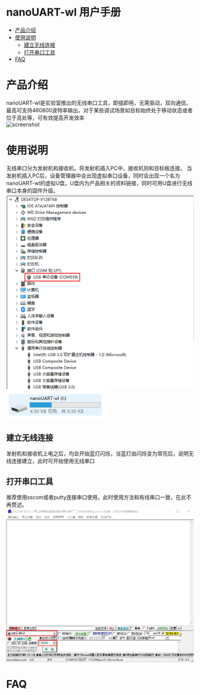 # nanoUART-wl 用户手册
* [产品介绍](#产品介绍) 
* [使用说明](#使用说明)
    * [建立无线连接](#建立无线连接)
	* [打开串口工具](#打开串口工具)
* [FAQ](#faq)
	
# 产品介绍
nanoUART-wl是实验室推出的无线串口工具，即插即用，无需驱动，双向通信，最高可支持460800波特率输出，对于某些调试场景如目标始终处于移动状态或者位于高处等，可有效提高开发效率  
![screenshot](https://github.com/wuxx/nanoUART-wl/blob/master/doc/nanoUART-wl.jpg)

# 使用说明
无线串口分为发射机和接收机，将发射机插入PC中，接收机则和目标板连接。 
当发射机插入PC后，设备管理器中会出现虚拟串口设备，同时会出现一个名为nanoUART-wl的虚拟U盘，U盘内为产品相关的资料链接，同时可用U盘进行无线串口本身的固件升级。
![usb_cdc_device](https://github.com/wuxx/nanoUART-wl/blob/master/doc/usb_cdc_device.png)
![disk](https://github.com/wuxx/nanoUART-wl/blob/master/doc/disk.png)
## 建立无线连接
发射机和接收机上电之后，均会开始蓝灯闪烁，当蓝灯由闪烁变为常亮后，说明无线连接建立，此时可开始使用无线串口  
## 打开串口工具
推荐使用sscom或者putty连接串口使用，此时使用方法和有线串口一致，在此不再赘述。  
![sscom](https://github.com/wuxx/nanoUART-wl/blob/master/doc/sscom.png)
# FAQ
